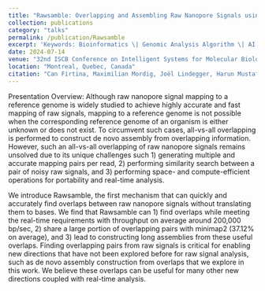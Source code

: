 ```yaml
---
title: "Rawsamble: Overlapping and Assembling Raw Nanopore Signals using a Hash-based Seeding Mechanism"
collection: publications
category: "talks"
permalink: /publication/Rawsamble
excerpt: 'Keywords: Bioinformatics \| Genomic Analysis Algorithm \| AI for Healthcare'
date: 2024-07-14
venue: "32nd ISCB Conference on Intelligent Systems for Molecular Biology (ISMB)"
location: "Montreal, Quebec, Canada"
citation: "Can Firtina, Maximilian Mordig, Joël Lindegger, Harun Mustafa, Sayan Goswami, Stefano Mercogliano, <u>Yan Zhu</u>, Andre Kahles, Onur Mutlu"
---
```


Presentation Overview: Although raw nanopore signal mapping to a reference genome is widely studied to achieve highly accurate and fast mapping of raw signals, mapping to a reference genome is not possible when the corresponding reference genome of an organism is either unknown or does not exist. To circumvent such cases, all-vs-all overlapping is performed to construct de novo assembly from overlapping information. However, such an all-vs-all overlapping of raw nanopore signals remains unsolved due to its unique challenges such 1) generating multiple and accurate mapping pairs per read, 2) performing similarity search between a pair of noisy raw signals, and 3) performing space- and compute-efficient operations for portability and real-time analysis.

We introduce Rawsamble, the first mechanism that can quickly and accurately find overlaps between raw nanopore signals without translating them to bases. We find that Rawsamble can 1) find overlaps while meeting the real-time requirements with throughput on average around 200,000 bp/sec, 2) share a large portion of overlapping pairs with minimap2 (37.12% on average), and 3) lead to constructing long assemblies from these useful overlaps. Finding overlapping pairs from raw signals is critical for enabling new directions that have not been explored before for raw signal analysis, such as de novo assembly construction from overlaps that we explore in this work. We believe these overlaps can be useful for many other new directions coupled with real-time analysis.
